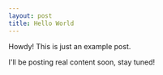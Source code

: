 ```yaml
---
layout: post
title: Hello World
---
```


Howdy! This is just an example post.

I'll be posting real content soon, stay tuned!